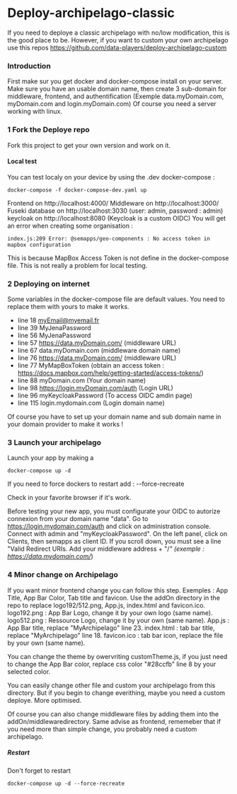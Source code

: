 # Deploy-archipelago-classic

If you need to deploye a classic archipelago with no/low modification, this is the good place to be.
However, if you want to custom your own archipelago use this repos https://github.com/data-players/deploy-archipelago-custom

### Introduction

First make sur you get docker and docker-compose install on your server.
Make sure you have an usable domain name, then create 3 sub-domain for middleware, frontend, and authentification (Exemple data.myDomain.com, myDomain.com and login.myDomain.com)
Of course you need a server working with linux.

### 1 Fork the Deploye repo

Fork this project to get your own version and work on it.

#### Local test

You can test localy on your device by using the .dev docker-compose : 
```
docker-compose -f docker-compose-dev.yaml up
```
Frontend on http://localhost:4000/
Middleware on http://localhost:3000/
Fuseki database on http://localhost:3030 (user: admin, password : admin)
keycloak on http://localhost:8080 (Keycloak is a custom OIDC)
You will get an error when creating some organisation :
```
index.js:209 Error: @semapps/geo-components : No access token in mapbox configuration
```
This is because MapBox Access Token is not define in the docker-compose file. This is not really a problem for local testing.

### 2 Deploying on internet

Some variables in the docker-compose file are default values. You need to replace them with yours to make it works.
- line 18 myEmail@myemail.fr
- line 39 MyJenaPassword
- line 56 MyJenaPassword
- line 57 https://data.myDomain.com/ (middleware URL)
- line 67 data.myDomain.com (middleware domain name)
- line 76 https://data.myDomain.com/ (middleware URL)
- line 77 MyMapBoxToken (obtain an access token : https://docs.mapbox.com/help/getting-started/access-tokens/)
- line 88 myDomain.com (Your domain name)
- line 98 https://login.myDomain.com/auth (Login URL)
- line 96 myKeycloakPassword (To access OIDC amdin page)
- line 115 login.mydomain.com (Login domain name)

Of course you have to set up your domain name and sub domain name in your domain provider to make it works !

### 3 Launch your archipelago

Launch your app by making a 

```
docker-compose up -d
```

If you need to force dockers to restart add : --force-recreate

Check in your favorite browser if it's work.

Before testing your new app, you must configurate your OIDC to autorize connexion from your domain name "data".
Go to https://login.mydomain.com/auth and click on administration console. Connect with admin and "myKeycloakPassword".
On the left panel, click on Clients, then semapps as client ID.
If you scroll down, you must see a line "Valid Redirect URIs. Add your middleware address + "/*" (exemple : https://data.mydomain.com/*)

### 4 Minor change on Archipelago

If you want minor frontend change you can follow this step. Exemples : App Title, App Bar Color, Tab title and favicon.
Use the addOn directory in the repo to replace logo192/512.png, App.js, index.html and favicon.ico.
logo192.png : App Bar Logo, change it by your own logo (same name).
logo512.png : Ressource Logo, change it by your own (same name).
App.js : App Bar title, replace "MyArchipelago" line 23.
index.html : tab bar title, replace "MyArchipelago" line 18.
favicon.ico : tab bar icon, replace the file by your own (same name).

You can change the theme by owervriting customTheme.js, if you just need to change the App Bar color, replace css color "#28ccfb" line 8 by your selected color.

You can easily change other file and custom your archipelago from this directory. But if you begin to change everithing, maybe you need a custom deploye. More optimised.

Of course you can also change middleware files by adding them into the addOn/middlewaredirectory. Same advise as frontend, rememeber that if you need more than simple change, you probably need a custom archipelago.

##### Restart
Don't forget to restart
```
docker-compose up -d --force-recreate
```